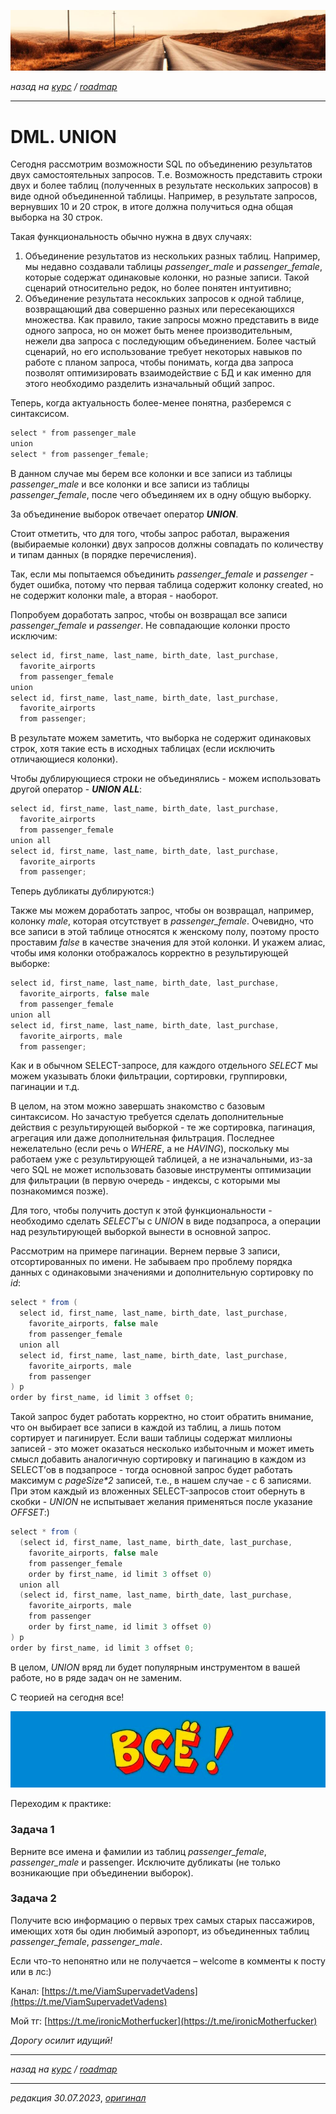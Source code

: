 ![](../../common_files/header.png)

*назад на [курс](../../course.md) / [roadmap](../../roadmap.md)*

***

   

DML. UNION
==========

Сегодня рассмотрим возможности SQL по объединению результатов двух самостоятельных запросов. Т.е. Возможность представить строки двух и более таблиц (полученных в результате нескольких запросов) в виде одной объединенной таблицы. Например, в результате запросов, вернувших 10 и 20 строк, в итоге должна получиться одна общая выборка на 30 строк.

Такая функциональность обычно нужна в двух случаях:

1.  Объединение результатов из нескольких разных таблиц. Например, мы недавно создавали таблицы _passenger\_male_ и _passenger\_female_, которые содержат одинаковые колонки, но разные записи. Такой сценарий относительно редок, но более понятен интуитивно;
2.  Объединение результата несокльких запросов к одной таблице, возвращающий два совершенно разных или пересекающихся множества. Как правило, такие запросы можно представить в виде одного запроса, но он может быть менее производительным, нежели два запроса с последующим объединением. Более частый сценарий, но его использование требует некоторых навыков по работе с планом запроса, чтобы понимать, когда два запроса позволят оптимизировать взаимодействие с БД и как именно для этого необходимо разделить изначальный общий запрос.

  

Теперь, когда актуальность более-менее понятна, разберемся с синтаксисом.

```java
select * from passenger_male
union
select * from passenger_female;
```

В данном случае мы берем все колонки и все записи из таблицы _passenger\_male_ и все колонки и все записи из таблицы _passenger\_female_, после чего объединяем их в одну общую выборку.

За объединение выборок отвечает оператор **_UNION_**.

Стоит отметить, что для того, чтобы запрос работал, выражения (выбираемые колонки) двух запросов должны совпадать по количеству и типам данных (в порядке перечисления).

Так, если мы попытаемся объединить _passenger\_female_ и _passenger_ \- будет ошибка, потому что первая таблица содержит колонку created, но не содержит колонки male, а вторая - наоборот.

Попробуем доработать запрос, чтобы он возвращал все записи _passenger\_female_ и _passenger_. Не совпадающие колонки просто исключим:

```java
select id, first_name, last_name, birth_date, last_purchase, 
  favorite_airports 
  from passenger_female
union
select id, first_name, last_name, birth_date, last_purchase, 
  favorite_airports 
  from passenger;
```

В результате можем заметить, что выборка не содержит одинаковых строк, хотя такие есть в исходных таблицах (если исключить отличающиеся колонки).

Чтобы дублирующиеся строки не объединялись - можем использовать другой оператор - **_UNION ALL_**:

```java
select id, first_name, last_name, birth_date, last_purchase, 
  favorite_airports
  from passenger_female
union all
select id, first_name, last_name, birth_date, last_purchase, 
  favorite_airports 
  from passenger;
```

Теперь дубликаты дублируются:)

Также мы можем доработать запрос, чтобы он возвращал, например, колонку _male_, которая отсутствует в _passenger\_female_. Очевидно, что все записи в этой таблице относятся к женскому полу, поэтому просто проставим _false_ в качестве значения для этой колонки. И укажем алиас, чтобы имя колонки отображалось корректно в результирующей выборке:

```java
select id, first_name, last_name, birth_date, last_purchase, 
  favorite_airports, false male 
  from passenger_female
union all
select id, first_name, last_name, birth_date, last_purchase, 
  favorite_airports, male 
  from passenger;
```

Как и в обычном SELECT-запросе, для каждого отдельного _SELECT_ мы можем указывать блоки фильтрации, сортировки, группировки, пагинации и т.д.

В целом, на этом можно завершать знакомство с базовым синтаксисом. Но зачастую требуется сделать дополнительные действия с результирующей выборкой - те же сортировка, пагинация, агрегация или даже дополнительная фильтрация. Последнее нежелательно (если речь о _WHERE_, а не _HAVING_), поскольку мы работаем уже с результирующей таблицей, а не изначальными, из-за чего SQL не может использовать базовые инструменты оптимизации для фильтрации (в первую очередь - индексы, с которыми мы познакомимся позже).

  

Для того, чтобы получить доступ к этой функциональности - необходимо сделать _SELECT_’ы с _UNION_ в виде подзапроса, а операции над результирующей выборкой вынести в основной запрос.

Рассмотрим на примере пагинации. Вернем первые 3 записи, отсортированных по имени. Не забываем про проблему порядка данных с одинаковыми значениями и дополнительную сортировку по _id_:

```java
select * from (
  select id, first_name, last_name, birth_date, last_purchase, 
    favorite_airports, false male 
    from passenger_female
  union all
  select id, first_name, last_name, birth_date, last_purchase, 
    favorite_airports, male 
    from passenger
) p
order by first_name, id limit 3 offset 0;
```

Такой запрос будет работать корректно, но стоит обратить внимание, что он выбирает все записи в каждой из таблиц, а лишь потом сортирует и пагинирует. Если ваши таблицы содержат миллионы записей - это может оказаться несколько избыточным и может иметь смысл добавить аналогичную сортировку и пагинацию в каждом из SELECT’ов в подзапросе - тогда основной запрос будет работать максимум с _pageSize\*2_ записей, т.е., в нашем случае - с 6 записями. При этом каждый из вложенных SELECT-запросов стоит обернуть в скобки - _UNION_ не испытывает желания применяться после указание _OFFSET_:)

```java
select * from (
  (select id, first_name, last_name, birth_date, last_purchase, 
    favorite_airports, false male 
    from passenger_female
    order by first_name, id limit 3 offset 0)
  union all
  (select id, first_name, last_name, birth_date, last_purchase, 
    favorite_airports, male 
    from passenger
    order by first_name, id limit 3 offset 0)
) p
order by first_name, id limit 3 offset 0;
```

  

В целом, _UNION_ вряд ли будет популярным инструментом в вашей работе, но в ряде задач он не заменим.

  

С теорией на сегодня все!

![](../../common_files/footer.png)

Переходим к практике:

### Задача 1

Верните все имена и фамилии из таблиц _passenger\_female_, _passenger\_male_ и passenger. Исключите дубликаты (не только возникающие при объединении выборок).

  

### Задача 2

Получите всю информацию о первых трех самых старых пассажиров, имеющих хотя бы один любимый аэропорт, из объединенных таблиц _passenger\_female_, _passenger\_male_.

  

Если что-то непонятно или не получается – welcome в комменты к посту или в лс:)

Канал: [https://t.me/ViamSupervadetVadens](https://t.me/ViamSupervadetVadens)

Мой тг: [https://t.me/ironicMotherfucker](https://t.me/ironicMotherfucker)

_Дорогу осилит идущий!_

***

*назад на [курс](../../course.md) / [roadmap](../../roadmap.md)*

***

_редакция 30.07.2023_, [_оригинал_](https://telegra.ph/DML-UNION-07-30)